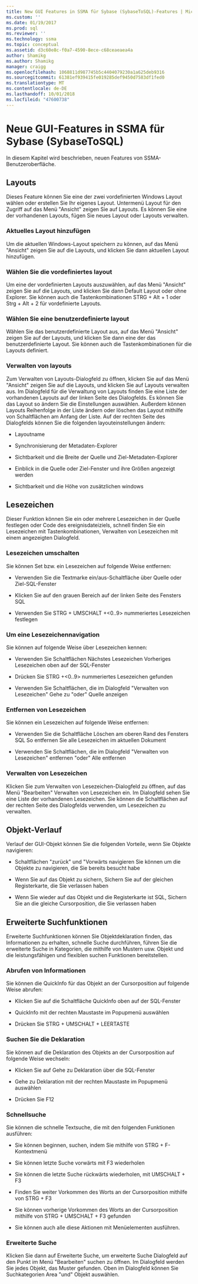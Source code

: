 ```yaml
---
title: New GUI Features in SSMA für Sybase (SybaseToSQL)-Features | Microsoft-Dokumentation
ms.custom: ''
ms.date: 01/19/2017
ms.prod: sql
ms.reviewer: ''
ms.technology: ssma
ms.topic: conceptual
ms.assetid: d3c60e8c-f0a7-4590-8ece-c68ceaeaea4a
author: Shamikg
ms.author: Shamikg
manager: craigg
ms.openlocfilehash: 1068811d987745b5c4404079230a1a625deb9316
ms.sourcegitcommit: 61381ef939415fe019285def9450d7583df1fed0
ms.translationtype: MT
ms.contentlocale: de-DE
ms.lasthandoff: 10/01/2018
ms.locfileid: "47600738"
---
```

# <a name="new-gui-features-in-ssma-for-sybase-sybasetosql"></a>Neue GUI-Features in SSMA für Sybase (SybaseToSQL)
In diesem Kapitel wird beschrieben, neuen Features von SSMA-Benutzeroberfläche.  
  
## <a name="layouts"></a>Layouts  
Dieses Feature können Sie eine der zwei vordefinierten Windows Layout wählen oder erstellen Sie Ihr eigenes Layout. Untermenü Layout für den Zugriff auf das Menü "Ansicht" zeigen Sie auf Layouts. Es können Sie eine der vorhandenen Layouts, fügen Sie neues Layout oder Layouts verwalten.  
  
### <a name="add-current-layout"></a>Aktuelles Layout hinzufügen  
Um die aktuellen Windows-Layout speichern zu können, auf das Menü "Ansicht" zeigen Sie auf die Layouts, und klicken Sie dann aktuellen Layout hinzufügen.  
  
### <a name="choose-predefined-layout"></a>Wählen Sie die vordefiniertes layout  
Um eine der vordefinierten Layouts auszuwählen, auf das Menü "Ansicht" zeigen Sie auf die Layouts, und klicken Sie dann Default Layout oder ohne Explorer. Sie können auch die Tastenkombinationen STRG + Alt + 1 oder Strg + Alt + 2 für vordefinierte Layouts.  
  
### <a name="choose-user-defined-layout"></a>Wählen Sie eine benutzerdefinierte layout  
Wählen Sie das benutzerdefinierte Layout aus, auf das Menü "Ansicht" zeigen Sie auf der Layouts, und klicken Sie dann eine der das benutzerdefinierte Layout. Sie können auch die Tastenkombinationen für die Layouts definiert.  
  
### <a name="manage-layouts"></a>Verwalten von layouts  
Zum Verwalten von Layouts-Dialogfeld zu öffnen, klicken Sie auf das Menü "Ansicht" zeigen Sie auf die Layouts, und klicken Sie auf Layouts verwalten aus. Im Dialogfeld für die Verwaltung von Layouts finden Sie eine Liste der vorhandenen Layouts auf der linken Seite des Dialogfelds. Es können Sie das Layout so ändern Sie die Einstellungen auswählen. Außerdem können Layouts Reihenfolge in der Liste ändern oder löschen das Layout mithilfe von Schaltflächen am Anfang der Liste. Auf der rechten Seite des Dialogfelds können Sie die folgenden layouteinstellungen ändern:  
  
-   Layoutname  
  
-   Synchronisierung der Metadaten-Explorer  
  
-   Sichtbarkeit und die Breite der Quelle und Ziel-Metadaten-Explorer  
  
-   Einblick in die Quelle oder Ziel-Fenster und ihre Größen angezeigt werden  
  
-   Sichtbarkeit und die Höhe von zusätzlichen windows  
  
## <a name="bookmarks"></a>Lesezeichen  
Dieser Funktion können Sie ein oder mehrere Lesezeichen in der Quelle festlegen oder Code des ereignisdateiziels, schnell finden Sie ein Lesezeichen mit Tastenkombinationen, Verwalten von Lesezeichen mit einem angezeigten Dialogfeld.  
  
### <a name="toggle-bookmark"></a>Lesezeichen umschalten  
Sie können Set bzw. ein Lesezeichen auf folgende Weise entfernen:  
  
-   Verwenden Sie die Textmarke ein/aus-Schaltfläche über Quelle oder Ziel-SQL-Fenster  
  
-   Klicken Sie auf den grauen Bereich auf der linken Seite des Fensters SQL  
  
-   Verwenden Sie STRG + UMSCHALT +&lt;0..9&gt; nummeriertes Lesezeichen festlegen  
  
### <a name="bookmark-navigation"></a>Um eine Lesezeichennavigation  
Sie können auf folgende Weise über Lesezeichen kennen:  
  
-   Verwenden Sie Schaltflächen Nächstes Lesezeichen Vorheriges Lesezeichen oben auf der SQL-Fenster  
  
-   Drücken Sie STRG +&lt;0..9&gt; nummeriertes Lesezeichen gefunden  
  
-   Verwenden Sie Schaltflächen, die im Dialogfeld "Verwalten von Lesezeichen" Gehe zu "oder" Quelle anzeigen  
  
### <a name="removing-bookmark"></a>Entfernen von Lesezeichen  
Sie können ein Lesezeichen auf folgende Weise entfernen:  
  
-   Verwenden Sie die Schaltfläche Löschen am oberen Rand des Fensters SQL So entfernen Sie alle Lesezeichen im aktuellen Dokument  
  
-   Verwenden Sie Schaltflächen, die im Dialogfeld "Verwalten von Lesezeichen" entfernen "oder" Alle entfernen  
  
### <a name="manage-bookmarks"></a>Verwalten von Lesezeichen  
Klicken Sie zum Verwalten von Lesezeichen-Dialogfeld zu öffnen, auf das Menü "Bearbeiten" Verwalten von Lesezeichen ein. Im Dialogfeld sehen Sie eine Liste der vorhandenen Lesezeichen. Sie können die Schaltflächen auf der rechten Seite des Dialogfelds verwenden, um Lesezeichen zu verwalten.  
  
## <a name="object-history"></a>Objekt-Verlauf  
Verlauf der GUI-Objekt können Sie die folgenden Vorteile, wenn Sie Objekte navigieren:  
  
-   Schaltflächen "zurück" und "Vorwärts navigieren Sie können um die Objekte zu navigieren, die Sie bereits besucht habe  
  
-   Wenn Sie auf das Objekt zu sichern, Sichern Sie auf der gleichen Registerkarte, die Sie verlassen haben  
  
-   Wenn Sie wieder auf das Objekt und die Registerkarte ist SQL, Sichern Sie an die gleiche Cursorposition, die Sie verlassen haben  
  
## <a name="advanced-search-capabilities"></a>Erweiterte Suchfunktionen  
Erweiterte Suchfunktionen können Sie Objektdeklaration finden, das Informationen zu erhalten, schnelle Suche durchführen, führen Sie die erweiterte Suche in Kategorien, die mithilfe von Mustern usw. Objekt und die leistungsfähigen und flexiblen suchen Funktionen bereitstellen.  
  
### <a name="get-quick-information"></a>Abrufen von Informationen  
Sie können die QuickInfo für das Objekt an der Cursorposition auf folgende Weise abrufen:  
  
-   Klicken Sie auf die Schaltfläche QuickInfo oben auf der SQL-Fenster  
  
-   QuickInfo mit der rechten Maustaste im Popupmenü auswählen  
  
-   Drücken Sie STRG + UMSCHALT + LEERTASTE  
  
### <a name="find-declaration"></a>Suchen Sie die Deklaration  
Sie können auf die Deklaration des Objekts an der Cursorposition auf folgende Weise wechseln:  
  
-   Klicken Sie auf Gehe zu Deklaration über die SQL-Fenster  
  
-   Gehe zu Deklaration mit der rechten Maustaste im Popupmenü auswählen  
  
-   Drücken Sie F12  
  
### <a name="quick-search"></a>Schnellsuche  
Sie können die schnelle Textsuche, die mit den folgenden Funktionen ausführen:  
  
-   Sie können beginnen, suchen, indem Sie mithilfe von STRG + F-Kontextmenü  
  
-   Sie können letzte Suche vorwärts mit F3 wiederholen  
  
-   Sie können die letzte Suche rückwärts wiederholen, mit UMSCHALT + F3  
  
-   Finden Sie weiter Vorkommen des Worts an der Cursorposition mithilfe von STRG + F3  
  
-   Sie können vorherige Vorkommen des Worts an der Cursorposition mithilfe von STRG + UMSCHALT + F3 gefunden  
  
-   Sie können auch alle diese Aktionen mit Menüelementen ausführen.  
  
### <a name="advanced-search"></a>Erweiterte Suche  
Klicken Sie dann auf Erweiterte Suche, um erweiterte Suche Dialogfeld auf den Punkt im Menü "Bearbeiten" suchen zu öffnen. Im Dialogfeld werden Sie jedes Objekt, das Muster gefunden. Oben im Dialogfeld können Sie Suchkategorien Area "und" Objekt auswählen.  
  
